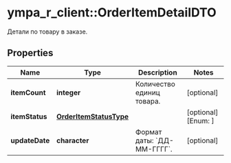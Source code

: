 # ympa_r_client::OrderItemDetailDTO

Детали по товару в заказе.

## Properties
Name | Type | Description | Notes
------------ | ------------- | ------------- | -------------
**itemCount** | **integer** | Количество единиц товара. | [optional] 
**itemStatus** | [**OrderItemStatusType**](OrderItemStatusType.md) |  | [optional] [Enum: ] 
**updateDate** | **character** | Формат даты: &#x60;ДД-ММ-ГГГГ&#x60;.  | [optional] 


